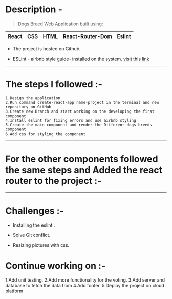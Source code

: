# Description -

> Dogs Breed Web Application built using:

| React | CSS | HTML | React-Router-Dom | Eslint |
| ----- | --- | ---- | ---------------- | ------ |


- The project is hosted on Github.

- ESLint - airbnb style guide- installed on the system.
  [visit this link](https://blog.echobind.com/integrating-prettier-eslint-airbnb-style-guide-in-vscode-47f07b5d7d6a)

---

# The steps I followed :-

    1.Design the application
    2.Run command create-react-app name-project in the terminal and new repository on GitHub
    3.Create new Branch and start working on the developing the first component
    4.Install eslint for fixing errors and use airbnb styling
    5.Create the main component and render the Different dogs breeds component
    6.Add css for styling the component

---

# For the other components followed the same steps and Added the react router to the project :-

---

# Challenges :-

- Installing the eslint .

- Solve Git conflict.

- Resizing pictures with css.

# Continue working on :-

1.Add unit testing.
2.Add more functionality for the voting.
3.Add server and database to fetch the data from
4.Add footer.
5.Deploy the project on cloud platform
